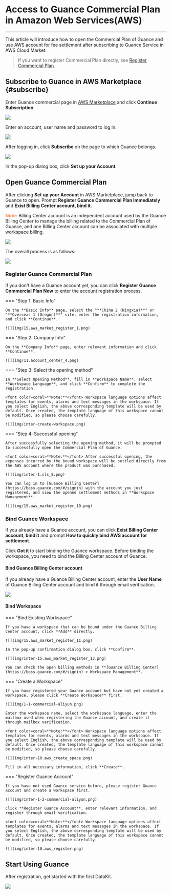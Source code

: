 # Access to Guance Commercial Plan in Amazon Web Services(AWS)
---

This article will introduce how to open the Commercial Plan of Guance and use AWS account for fee settlement after subscribing to Guance Service in AWS Cloud Market. 

> If you want to register Commercial Plan directly, see [Register Commercial Plan](commercial-register.md).

## Subscribe to Guance in AWS Marketplace {#subscribe}

Enter Guance commercial page in [AWS Marketplace](https://partners.amazonaws.com/partners/0018a00001lR2WSAA0/%E4%B8%8A%E6%B5%B7%E9%A9%BB%E4%BA%91%E4%BF%A1%E6%81%AF%E7%A7%91%E6%8A%80%E6%9C%89%E9%99%90%E5%85%AC%E5%8F%B8) and click **Continue Subscription**.

![](img/8.space_4.png)

Enter an account, user name and password to log in.

![](img/8.space_5.png)

After logging in, click **Subscribe** on the page to which Guance belongs.

![](img/8.space_8.png)

In the pop-up dialog box, click **Set up your Account**.


## Open Guance Commercial Plan

After clicking **Set up your Account** in AWS Marketplace, jump back to Guance to open. Prompt **Register Guance Commercial Plan Immediately** and **Exist Billing Center account, bind it**.

<font color=coral>**Note:**</font> Billing Center account is an independent account used by the Guance Billing Center to manage the billing related to the Commercial Plan of Guance, and one Billing Center account can be associated with multiple workspace billing.

![](img/15.aws_market_1.png)

The overall process is as follows:

![](img/17.process_1.png)

### Register Guance Commercial Plan

If you don't have a Guance account yet, you can click **Register Guance Commercial Plan Now** to enter the account registration process.

=== "Step 1: Basic Info"

    On the **Basic Info** page, select the "**China 2 (Ningxia)**" or "**Overseas 1 (Oregon)**" site, enter the registration information, and click **Continue**.

    ![](img/15.aws_market_register_1.png)

=== "Step 2: Company Info"

    On the **Company Info** page, enter relevant information and click **Continue**.

    ![](img/11.account_center_4.png)

=== "Step 3: Select the opening method"

    In **Select Opening Method**, fill in **Workspace Name**, select **Workspace Language**, and click **Confirm** to complete the registration.

    <font color=coral>**Note:**</font> Workspace language options affect templates for events, alarms and text messages in the workspace. If you select English, the above corresponding template will be used by default. Once created, the template language of this workspace cannot be modified, so please choose carefully.
    
    ![](img/inter-create-workspace.png)

=== "Step 4: Successful opening"

    After successfully selecting the opening method, it will be prompted to successfully open the Commercial Plan of Guance.
    
    <font color=coral>**Note:**</font> After successful opening, the expenses incurred by the bound workspace will be settled directly from the AWS account where the product was purchased.

    ![](img/inter-1.sls_8.png)

    You can log in to [Guance Billing Center](https://boss.guance.com/#/signin) with the account you just registered, and view the opened settlement methods in **Workspace Management**.

    ![](img/15.aws_market_register_10.png)

### Bind Guance Workspace

If you already have a Guance account, you can click **Exist Billing Center account, bind it** and prompt **How to quickly bind AWS account for settlement**.

Click **Got it** to start binding the Guance workspace. Before binding the workspace, you need to bind the Billing Center account of Guance.

#### Bind Guance Billing Center account

If you already have a Guance Billing Center account, enter the **User Name** of Guance Billing Center account and bind it through email verification.

![](img/15.aws_market_3.png)


#### Bind Workspace

=== "Bind Existing Workspace"

    If you have a workspace that can be bound under the Guance Billing Center account, click **Add** directly.

    ![](img/15.aws_market_register_11.png)

    In the pop-up confirmation dialog box, click **Confirm**.

    ![](img/inter-15.aws_market_register_13.png)
    
    You can check the open billing methods in **[Guance Billing Center](https://boss.guance.com/#/signin) > Workspace Management**.


=== "Create a Workspace"

    If you have registered your Guance account but have not yet created a workspace, please click **Create Workspace** first.

    ![](img/1-1-commercial-aliyun.png)

    Enter the workspace name, select the workspace language, enter the mailbox used when registering the Guance account, and create it through mailbox verification.

    <font color=coral>**Note:**</font> Workspace language options affect templates for events, alarms and text messages in the workspace. If you select English, the above corresponding template will be used by default. Once created, the template language of this workspace cannot be modified, so please choose carefully.

    ![](img/inter-10.aws_create_space.png)

    Fill in all necessary information, click **Create**.


=== "Register Guance Account"

    If you have not used Guance service before, please register Guance account and create a workspace first.

    ![](img/inter-1-2-commercial-aliyun.png)

    Click **Register Guance Account**, enter relevant information, and register through email verification.

    <font color=coral>**Note:**</font> Workspace language options affect templates for events, alarms and text messages in the workspace. If you select English, the above corresponding template will be used by default. Once created, the template language of this workspace cannot be modified, so please choose carefully.

    ![](img/inter-10.aws_register.png)

## Start Using Guance

After registration, get started with the first DataKit.

![](img/1-free-start-1109.png)


